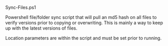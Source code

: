 Sync-Files.ps1

Powershell file/folder sync script that will pull an md5 hash on all files to verify versions prior to copying or overwriting.  This is mainly a way to keep up with the latest versions of files.

Location parameters are within the script and must be set prior to running.
